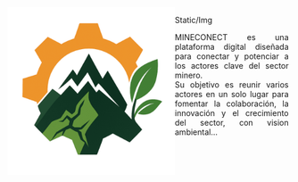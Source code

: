 <img align="left" alt="Min" width="300"  src="./Static/Img/Min.png"/>


Static/Img

<div align="justify">
  MINECONECT es una plataforma digital diseñada para conectar y potenciar a los actores clave del sector minero.<br>
  Su objetivo es reunir varios actores en un solo lugar para fomentar la colaboración, la innovación y el crecimiento del sector, con vision ambiental...
</div>



